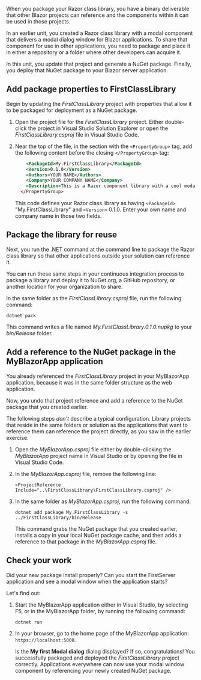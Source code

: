 When you package your Razor class library, you have a binary deliverable that other Blazor projects can reference and the components within it can be used in those projects.

In an earlier unit, you created a Razor class library with a modal component that delivers a modal dialog window for Blazor applications. To share that component for use in other applications, you need to package and place it in either a repository or a folder where other developers can acquire it.

In this unit, you update that project and generate a NuGet package. Finally, you deploy that NuGet package to your Blazor server application.

## Add package properties to FirstClassLibrary

Begin by updating the *FirstClassLibrary* project with properties that allow it to be packaged for deployment as a NuGet package.

1. Open the project file for the *FirstClassLibrary* project. Either double-click the project in Visual Studio Solution Explorer or open the **FirstClassLibrary*.csproj* file in Visual Studio Code.
1. Near the top of the file, in the section with the `<PropertyGroup>` tag, add the following content before the closing `</PropertyGroup>` tag:

    ```xml
        <PackageId>My.FirstClassLibrary</PackageId>
        <Version>0.1.0</Version>
        <Authors>YOUR NAME</Authors>
        <Company>YOUR COMPANY NAME</Company>
        <Description>This is a Razor component library with a cool modal window component.</Description>
      </PropertyGroup>
    ```

    This code defines your Razor class library as having `<PackageId>` "My.FirstClassLibrary" and `<Version>` 0.1.0. Enter your own name and company name in those two fields.

## Package the library for reuse

Next, you run the .NET command at the command line to package the Razor class library so that other applications outside your solution can reference it. 

You can run these same steps in your continuous integration process to package a library and deploy it to NuGet.org, a GitHub repository, or another location for your organization to share.

In the same folder as the *FirstClassLibrary.csproj* file, run the following command:

```dotnetcli
dotnet pack
```

This command writes a file named *My.FirstClassLibrary.0.1.0.nupkg* to your *bin/Release* folder.

## Add a reference to the NuGet package in the MyBlazorApp application

You already referenced the *FirstClassLibrary* project in your MyBlazorApp application, because it was in the same folder structure as the web application. 

Now, you undo that project reference and add a reference to the NuGet package that you created earlier.

The following steps *don't* describe a typical configuration. Library projects that reside in the same folders or solution as the applications that want to reference them can reference the project directly, as you saw in the earlier exercise.

1. Open the *MyBlazorApp.csproj* file either by double-clicking the *MyBlazorApp* project name in Visual Studio or by opening the file in Visual Studio Code.
1. In the *MyBlazorApp.csproj* file, remove the following line:

   `<ProjectReference Include="..\FirstClassLibrary\FirstClassLibrary.csproj" />`

1. In the same folder as *MyBlazorApp.csproj*, run the following command:

    ```dotnetcli
    dotnet add package My.FirstClassLibrary -s ../FirstClassLibrary/bin/Release
    ```

    This command grabs the NuGet package that you created earlier, installs a copy in your local NuGet package cache, and then adds a reference to that package in the *MyBlazorApp.csproj* file.

## Check your work

Did your new package install properly? Can you start the FirstServer application and see a modal window when the application starts?

Let's find out:

1. Start the MyBlazorApp application either in Visual Studio, by selecting F5, or in the MyBlazorApp folder, by running the following command:

   `dotnet run`

1. In your browser, go to the home page of the MyBlazorApp application: ``` https://localhost:5000 ```.

   Is the **My first Modal dialog** dialog displayed? If so, congratulations! You successfully packaged and deployed the *FirstClassLibrary* project correctly. Applications everywhere can now use your modal window component by referencing your newly created NuGet package.
